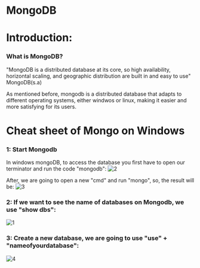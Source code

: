 # MongoDB

# Introduction:
### What is MongoDB?

"MongoDB is a distributed database at its core, so high availability, horizontal scaling, and geographic distribution are built in and easy to use" MongoDB(s.a)

As mentioned before, mongodb is a distributed database that adapts to different operating systems, either windwos or linux, making it easier and more satisfying for its users.

# Cheat sheet of Mongo on Windows
### 1: Start Mongodb
In windows mongoDB, to access the database you first have to open our terminator and run the code "mongodb":
![2](https://user-images.githubusercontent.com/48557621/83737555-c8696e00-a618-11ea-9f08-49b712a9c24e.PNG)

After, we are going to open a new "cmd" and run "mongo", so, the result will be:
![3](https://user-images.githubusercontent.com/48557621/83737823-25652400-a619-11ea-8af7-f783c45ece6f.PNG)

### 2: If we want to see the name of databases on Mongodb, we use "show dbs":

![1](https://user-images.githubusercontent.com/48557621/83736373-2ac16f00-a617-11ea-85ef-7d2bbcc78c23.PNG)

### 3: Create a new database, we are going to use  "use" + "nameofyourdatabase":
![4](https://user-images.githubusercontent.com/48557621/83738651-2f3b5700-a61a-11ea-95db-b30dcb96180c.PNG)
